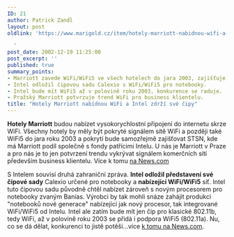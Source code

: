 ```yaml
---
ID: 21
author: Patrick Zandl
layout: post
oldlink: 'https://www.marigold.cz/item/hotely-marriott-nabidnou-wifi-a-intel-zdrzi-sve-cipy

  '
post_date: 2002-12-19 11:25:00
post_excerpt: ''
published: true
summary_points:
- Marriott zavede WiFi/WiFi5 ve všech hotelech do jara 2003, zajišťuje STSN.
- Intel odložil čipovou sadu Calexio s WiFi/WiFi5 pro notebooky.
- Intel bude mít WiFi5 až v polovině roku 2003, konkurence se raduje.
- Pražský Marriott potvrzuje trend WiFi pro business klientelu.
title: "Hotely Marriott nabídnou WiFi a Intel zdrží své čipy"
---
```


<p>
<STRONG>Hotely Marriott</STRONG> budou nabízet vysokorychlostní připojení do internetu skrze WiFi. Všechny hotely by měly být pokryté signálem sítě WiFi a později také WiFi5 do jara roku 2003 a pokrytí bude samozřejmě zajišťovat STSN, kde má Marriott podíl společně s fondy patřícimi Intelu. U nás je Marriott v Praze a pro nás je to jen potvrzení trendu vykrývat signálem komerčních sítí především business klientelu. Více k tomu <A href="http://news.com.com/2100-1033-978411.html" target=_blank>na News.com</A></p>

<p>
S Intelem souvisí druhá zahraniční zpráva. <STRONG>Intel odložil představení své čipové sady</STRONG> Calexio určené pro notebooky a <STRONG>nabízející WiFi/WiFi5</STRONG> síť. Intel tuto čipovou sadu původně chtěl nabízet zároveň s novým procesorem pro notebooky zvaným Banias. Výrobci by tak mohli snáze zahájit produkci "notebooků nové generace" nabízející jak nový procesor, tak integrované WiFi/WiFi5 od Intelu. Intel ale zatím bude mít jen čip pro klasické 802.11b, tedy WiFi, až v polovině roku 2003 se přidá i podpora WiFi5 (802.11a). Nu, co se dá dělat, konkurenci to jistě potěší...více <A href="http://news.com.com/2100-1001-978059.html?tag=rn" target=_blank>k tomu na News.com</A>.</p>